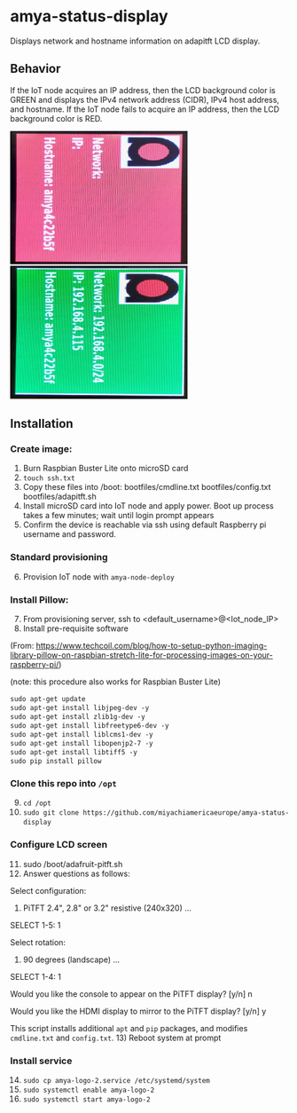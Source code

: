 # amya-status-display

Displays network and hostname information on adapitft LCD display.  

## Behavior
If the IoT node acquires an IP address, then the LCD background color is GREEN and displays the IPv4 network address (CIDR), IPv4 host address, and hostname.  If the IoT node fails to acquire an IP address, then the LCD background color is RED.

<img src="https://github.com/miyachiamericaeurope/amya-status-display/blob/media/NoConnection.jpg" alt="No connection" width="320p" height="240"> <img src="https://github.com/miyachiamericaeurope/amya-status-display/blob/media/Connection.jpg" alt="OK connection" width="320p" height="240">




## Installation

### Create image:
1) Burn Raspbian Buster Lite onto microSD card
2) `touch ssh.txt`
3) Copy these files into /boot:
  bootfiles/cmdline.txt
  bootfiles/config.txt
  bootfiles/adapitft.sh
4) Install microSD card into IoT node and apply power. Boot up process takes a few minutes; wait until login prompt appears
5) Confirm the device is reachable via ssh using default Raspberry pi username and password.

### Standard provisioning
6) Provision IoT node with `amya-node-deploy`

### Install Pillow:
7) From provisioning server, ssh to <default_username>@<Iot_node_IP>
8) Install pre-requisite software

(From: https://www.techcoil.com/blog/how-to-setup-python-imaging-library-pillow-on-raspbian-stretch-lite-for-processing-images-on-your-raspberry-pi/)

(note: this procedure also works for Raspbian Buster Lite)
```
sudo apt-get update
sudo apt-get install libjpeg-dev -y
sudo apt-get install zlib1g-dev -y
sudo apt-get install libfreetype6-dev -y
sudo apt-get install liblcms1-dev -y
sudo apt-get install libopenjp2-7 -y
sudo apt-get install libtiff5 -y
sudo pip install pillow
```
### Clone this repo into `/opt`
9) `cd /opt`
10) `sudo git clone https://github.com/miyachiamericaeurope/amya-status-display`

### Configure LCD screen
11) sudo /boot/adafruit-pitft.sh
12) Answer questions as follows:

  Select configuration:
  1. PiTFT 2.4", 2.8" or 3.2" resistive (240x320)
  ...

  SELECT 1-5: 1

  Select rotation:
  1. 90 degrees (landscape)
  ...

  SELECT 1-4: 1

  Would you like the console to appear on the PiTFT display? [y/n]  n

  Would you like the HDMI display to mirror to the PiTFT display? [y/n] y

This script installs additional `apt` and `pip` packages, and modifies `cmdline.txt` and `config.txt`.
13) Reboot system at prompt

### Install service
14) `sudo cp amya-logo-2.service /etc/systemd/system`
15) `sudo systemctl enable amya-logo-2`
16) `sudo systemctl start amya-logo-2`

